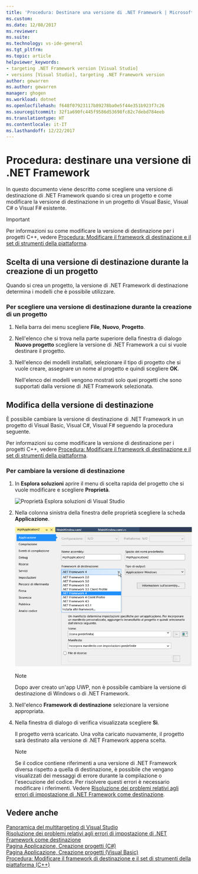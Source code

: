 ```yaml
---
title: 'Procedura: Destinare una versione di .NET Framework | Microsoft Docs'
ms.custom: 
ms.date: 12/08/2017
ms.reviewer: 
ms.suite: 
ms.technology: vs-ide-general
ms.tgt_pltfrm: 
ms.topic: article
helpviewer_keywords:
- targeting .NET Framework version [Visual Studio]
- versions [Visual Studio], targeting .NET Framework version
author: gewarren
ms.author: gewarren
manager: ghogen
ms.workload: dotnet
ms.openlocfilehash: f648f07923117b89278ba0e5f44e351b923f7c26
ms.sourcegitcommit: 32f1a690fc445f9586d53698fc82c7debd784eeb
ms.translationtype: HT
ms.contentlocale: it-IT
ms.lasthandoff: 12/22/2017
---
```

# <a name="how-to-target-a-version-of-the-net-framework"></a>Procedura: destinare una versione di .NET Framework

In questo documento viene descritto come scegliere una versione di destinazione di .NET Framework quando si crea un progetto e come modificare la versione di destinazione in un progetto di Visual Basic, Visual C# o Visual F# esistente.

> [!IMPORTANT]
> Per informazioni su come modificare la versione di destinazione per i progetti C++, vedere [Procedura: Modificare il framework di destinazione e il set di strumenti della piattaforma](/cpp/build/how-to-modify-the-target-framework-and-platform-toolset).

## <a name="targeting-a-version-when-you-create-a-project"></a>Scelta di una versione di destinazione durante la creazione di un progetto

Quando si crea un progetto, la versione di .NET Framework di destinazione determina i modelli che è possibile utilizzare.

### <a name="to-target-a-version-when-you-create-a-project"></a>Per scegliere una versione di destinazione durante la creazione di un progetto

1.  Nella barra dei menu scegliere **File**, **Nuovo**, **Progetto**.

2.  Nell'elenco che si trova nella parte superiore della finestra di dialogo **Nuovo progetto** scegliere la versione di .NET Framework a cui si vuole destinare il progetto.

3.  Nell'elenco dei modelli installati, selezionare il tipo di progetto che si vuole creare, assegnare un nome al progetto e quindi scegliere **OK**.

    Nell'elenco dei modelli vengono mostrati solo quei progetti che sono supportati dalla versione di .NET Framework selezionata.

## <a name="changing-the-target-version"></a>Modifica della versione di destinazione

È possibile cambiare la versione di destinazione di .NET Framework in un progetto di Visual Basic, Visual C#, Visual F# seguendo la procedura seguente.

Per informazioni su come modificare la versione di destinazione per i progetti C++, vedere [Procedura: Modificare il framework di destinazione e il set di strumenti della piattaforma](/cpp/build/how-to-modify-the-target-framework-and-platform-toolset).

### <a name="to-change-the-targeted-version"></a>Per cambiare la versione di destinazione

1.  In **Esplora soluzioni** aprire il menu di scelta rapida del progetto che si vuole modificare e scegliere **Proprietà**.

    ![Proprietà Esplora soluzioni di Visual Studio](../ide/media/vs_slnexplorer_properties.png "vs_slnExplorer_Properties")

2. Nella colonna sinistra della finestra delle proprietà scegliere la scheda **Applicazione**.

    ![Scheda applicazione delle proprietà dell'app di Visual Studio](../ide/media/vs_slnexplorer_properties_applicationtab.png "vs_slnExplorer_Properties_ApplicationTab")

    > [!NOTE]
    > Dopo aver creato un'app UWP, non è possibile cambiare la versione di destinazione di Windows o di .NET Framework.

3.  Nell'elenco **Framework di destinazione** selezionare la versione appropriata.

4.  Nella finestra di dialogo di verifica visualizzata scegliere **Sì**.

    Il progetto verrà scaricato. Una volta caricato nuovamente, il progetto sarà destinato alla versione di .NET Framework appena scelta.

    > [!NOTE]
    > Se il codice contiene riferimenti a una versione di .NET Framework diversa rispetto a quella di destinazione, è possibile che vengano visualizzati dei messaggi di errore durante la compilazione o l'esecuzione del codice. Per risolvere questi errori è necessario modificare i riferimenti. Vedere [Risoluzione dei problemi relativi agli errori di impostazione di .NET Framework come destinazione](../msbuild/troubleshooting-dotnet-framework-targeting-errors.md).

## <a name="see-also"></a>Vedere anche

[Panoramica del multitargeting di Visual Studio](../ide/visual-studio-multi-targeting-overview.md)  
[Risoluzione dei problemi relativi agli errori di impostazione di .NET Framework come destinazione](../msbuild/troubleshooting-dotnet-framework-targeting-errors.md)  
[Pagina Applicazione, Creazione progetti (C#)](../ide/reference/application-page-project-designer-csharp.md)  
[Pagina Applicazione, Creazione progetti (Visual Basic)](../ide/reference/application-page-project-designer-visual-basic.md)  
[Procedura: Modificare il framework di destinazione e il set di strumenti della piattaforma (C++)](/cpp/build/how-to-modify-the-target-framework-and-platform-toolset)